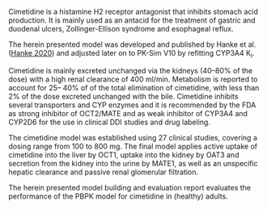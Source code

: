 Cimetidine is a histamine H2 receptor antagonist that inhibits stomach acid production. It is mainly used as an antacid for the treatment of gastric and duodenal ulcers, Zollinger-Ellison syndrome and esophageal reflux.

The herein presented model was developed and published by Hanke et al. ([Hanke 2020](#5-references)) and adjusted later on to PK-Sim V10 by refitting CYP3A4 K<sub>i</sub>.

Cimetidine is mainly excreted unchanged via the kidneys (40–80% of the dose) with a high renal clearance of 400 ml/min. Metabolism is reported to account for 25– 40% of of the total elimination of cimetidine, with less than 2% of the dose excreted unchanged with the bile. Cimetidine inhibits several transporters and CYP enzymes and it is recommended by the FDA as strong inhibitor of OCT2/MATE and as weak inhibitor of CYP3A4 and CYP2D6 for the use in clinical DDI studies and drug labeling.

The cimetidine model was established using 27 clinical studies, covering a dosing range from 100 to 800 mg. The final model applies active uptake of cimetidine into the liver by OCT1,
uptake into the kidney by OAT3 and secretion from the kidney into the urine by MATE1, as well
as an unspecific hepatic clearance and passive renal glomerular filtration.  

The herein presented model building and evaluation report evaluates the performance of the PBPK model for cimetidine in (healthy) adults. 


